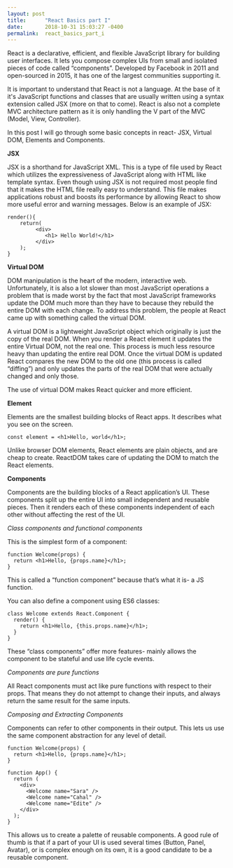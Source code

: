 ```yaml
---
layout: post
title:      "React Basics part I"
date:       2018-10-31 15:03:27 -0400
permalink:  react_basics_part_i
---
```



React is a declarative, efficient, and flexible JavaScript library for building user interfaces. It lets you compose complex UIs from small and isolated pieces of code called “components”. Developed by Facebook in 2011 and open-sourced in 2015, it has one of the largest communities supporting it.

It is important to understand that React is not a language. At the base of it it's JavaScript functions and classes that are usually written using a syntax extension called JSX (more on that to come). React is also not a complete MVC architecture pattern as it is only handling the V part of the MVC (Model, View, Controller). 

In this post I will go through some basic concepts in react- JSX, Virtual DOM, Elements and Components.

**JSX**

JSX is a shorthand for JavaScript XML. This is a type of file used by React which utilizes the expressiveness of JavaScript along with HTML like template syntax. Even though using JSX is not required most people find that it makes the HTML file really easy to understand. This file makes applications robust and boosts its performance by allowing React to show more useful error and warning messages. Below is an example of JSX:

```
render(){
    return(        
         <div>
            <h1> Hello World!</h1>
         </div>
    );
}
```

**Virtual DOM**

DOM manipulation is the heart of the modern, interactive web. Unfortunately, it is also a lot slower than most JavaScript operations a problem that is made worst by the fact that most JavaScript frameworks update the DOM much more than they have to because they rebuild the entire DOM with each change. To address this problem, the people at React came up with something called the virtual DOM.

A virtual DOM is a lightweight JavaScript object which originally is just the copy of the real DOM. When you render a React element it updates the entire Virtual DOM, not the real one. This process is much less resource heavy than updating the entire real DOM. Once the virtual DOM is updated React compares the new DOM to the old one (this process is called “diffing”) and only updates the parts of the real DOM that were actually changed and only those.

The use of virtual DOM makes React quicker and more efficient.

**Element**

Elements are the smallest building blocks of React apps. It describes what you see on the screen.

`const element = <h1>Hello, world</h1>;`

Unlike browser DOM elements, React elements are plain objects, and are cheap to create. ReactDOM takes care of updating the DOM to match the React elements.   

**Components**

Components are the building blocks of a React application’s UI. These components split up the entire UI into small independent and reusable pieces. Then it renders each of these components independent of each other without affecting the rest of the UI.

*Class components and functional components*

This is the simplest form of a component:

```
function Welcome(props) {
  return <h1>Hello, {props.name}</h1>;
}
```

This is called a “function component” because that’s what it is- a JS function.

You can also define a component using ES6 classes:

```
class Welcome extends React.Component {
  render() {
    return <h1>Hello, {this.props.name}</h1>;
  }
}
```

These “class components” offer more features- mainly allows the component to be stateful and use life cycle events.  

*Components are pure functions*

All React components must act like pure functions with respect to their props. That means they do not attempt to change their inputs, and always return the same result for the same inputs.

*Composing and Extracting Components*

Components can refer to other components in their output. This lets us use the same component abstraction for any level of detail. 

```
function Welcome(props) {
  return <h1>Hello, {props.name}</h1>;
}

function App() {
  return (
    <div>
      <Welcome name="Sara" />
      <Welcome name="Cahal" />
      <Welcome name="Edite" />
    </div>
  );
}
```

This allows us to create a palette of reusable components. A good rule of thumb is that if a part of your UI is used several times (Button, Panel, Avatar), or is complex enough on its own, it is a good candidate to be a reusable component.




